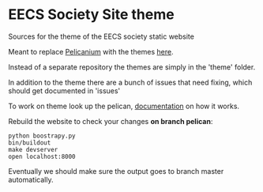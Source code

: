 # EECS Society Site theme

Sources for the theme of the EECS society static website

Meant to replace [Pelicanium](https://github.com/qmcs/pelicanium) with the themes [here](https://github.com/HSkogmo/EECS-Society-Website).

Instead of a separate repository the themes are simply in the 'theme' folder. 

In addition to the theme there are a bunch of issues that need fixing, which should get documented in 'issues'

To work on theme look up the pelican, [documentation](http://docs.getpelican.com/en/3.6.3/themes.html) on how it works.

Rebuild the website to check your changes **on branch pelican**:

```
python boostrapy.py
bin/buildout 
make devserver
open localhost:8000
```

Eventually we should make sure the output goes to branch master automatically.

